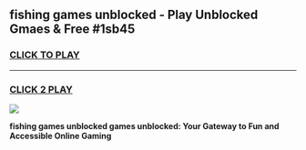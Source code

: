 
## fishing games unblocked - Play Unblocked Gmaes & Free #1sb45
<h3>
<a href="https://news.freeplayer.one?title=fishing_games_unblocked&ref=03M">CLICK TO PLAY</a></h3>
<hr>

<h3>
<a href="https://news.freeplayer.one?title=fishing_games_unblocked&ref=03M">CLICK 2 PLAY</a>
  
</h3>

<a href="https://news.freeplayer.one?title=fishing_games_unblocked&ref=03M"><img src="https://clearcache.store/games.png"></a>


**fishing games unblocked games unblocked: Your Gateway to Fun and Accessible Online Gaming**

